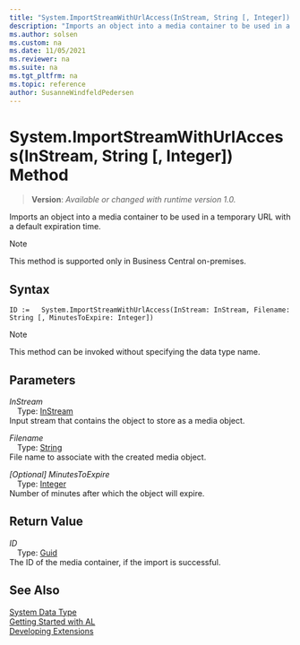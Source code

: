 ```yaml
---
title: "System.ImportStreamWithUrlAccess(InStream, String [, Integer]) Method"
description: "Imports an object into a media container to be used in a temporary URL with a default expiration time."
ms.author: solsen
ms.custom: na
ms.date: 11/05/2021
ms.reviewer: na
ms.suite: na
ms.tgt_pltfrm: na
ms.topic: reference
author: SusanneWindfeldPedersen
---
```

[//]: # (START>DO_NOT_EDIT)
[//]: # (IMPORTANT:Do not edit any of the content between here and the END>DO_NOT_EDIT.)
[//]: # (Any modifications should be made in the .xml files in the ModernDev repo.)
# System.ImportStreamWithUrlAccess(InStream, String [, Integer]) Method
> **Version**: _Available or changed with runtime version 1.0._

Imports an object into a media container to be used in a temporary URL with a default expiration time.

> [!NOTE]
> This method is supported only in Business Central on-premises.

## Syntax
```AL
ID :=   System.ImportStreamWithUrlAccess(InStream: InStream, Filename: String [, MinutesToExpire: Integer])
```
> [!NOTE]
> This method can be invoked without specifying the data type name.
## Parameters
*InStream*  
&emsp;Type: [InStream](../instream/instream-data-type.md)  
Input stream that contains the object to store as a media object.
        
*Filename*  
&emsp;Type: [String](/dynamics365/business-central/dev-itpro/developer/methods-auto/text/text-data-type)  
File name to associate with the created media object.
        
*[Optional] MinutesToExpire*  
&emsp;Type: [Integer](../integer/integer-data-type.md)  
Number of minutes after which the object will expire.  


## Return Value
*ID*  
&emsp;Type: [Guid](../guid/guid-data-type.md)  
The ID of the media container, if the import is successful.


[//]: # (IMPORTANT: END>DO_NOT_EDIT)
## See Also
[System Data Type](system-data-type.md)  
[Getting Started with AL](../../devenv-get-started.md)  
[Developing Extensions](../../devenv-dev-overview.md)